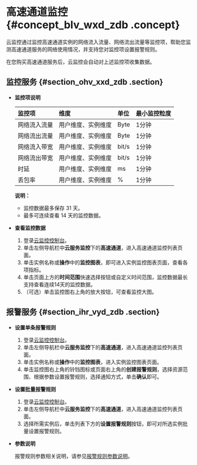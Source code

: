 # 高速通道监控 {#concept_blv_wxd_zdb .concept}

云监控通过监控高速通道实例的网络流入流量、网络流出流量等监控项，帮助您监测高速通道服务的网络使用情况，并支持您对监控项设置报警规则。

在您购买高速通道服务后，云监控会自动对上述监控项收集数据。

## 监控服务 {#section_ohv_xxd_zdb .section}

-   **监控项说明** 

    |监控项|维度|单位|最小监控粒度|
    |:--|:-|:-|:-----|
    |网络流入流量|用户维度、实例维度|Byte|1分钟|
    |网络流出流量|用户维度、实例维度|Byte|1分钟|
    |网络流入带宽|用户维度、实例维度|bit/s|1分钟|
    |网络流出带宽|用户维度、实例维度|bit/s|1分钟|
    |时延|用户维度、实例维度|ms|1分钟|
    |丢包率|用户维度、实例维度|%|1分钟|

    **说明：** 

    -   监控数据最多保存 31 天。
    -   最多可连续查看 14 天的监控数据。
-   **查看监控数据** 
    1.  登录[云监控控制台](https://cms-intl.console.aliyun.com)。
    2.  单击左侧导航栏中**云服务监控**下的**高速通道**，进入高速通道监控列表页面。
    3.  单击实例名称或**操作**中的**监控图表**，即可进入实例监控图表页面，查看各项指标。
    4.  单击页面上方的**时间范围**快速选择按钮或自定义时间范围，监控数据最长支持查看连续14天的监控数据。
    5.  （可选）单击监控图右上角的放大按钮，可查看监控大图。

## 报警服务 {#section_ihr_vyd_zdb .section}

-   **设置单条报警规则** 
    1.  登录[云监控控制台](https://cms-intl.console.aliyun.com)。
    2.  单击左侧导航栏中**云服务监控**下的**高速通道**，进入高速通道监控列表页面。
    3.  单击实例名称或**操作**中的**监控图表**，进入实例监控图表页面。
    4.  单击监控图右上角的铃铛图标或页面右上角的**创建报警规则**，选择资源范围、根据参数设置报警规则，选择通知方式，单击**确认**即可。
-   **设置批量报警规则** 
    1.  登录[云监控控制台](https://cms-intl.console.aliyun.com)。
    2.  单击左侧导航栏中**云服务监控**下的**高速通道**，进入高速通道监控列表页面。
    3.  选择所需实例后，单击列表下方的**设置报警规则**按钮，即可对所选实例批量设置报警规则。
-   **参数说明** 

    报警规则参数相关说明，请参见[报警规则参数说明](intl.zh-CN/用户指南/报警服务/报警规则/报警规则参数说明.md#)。


